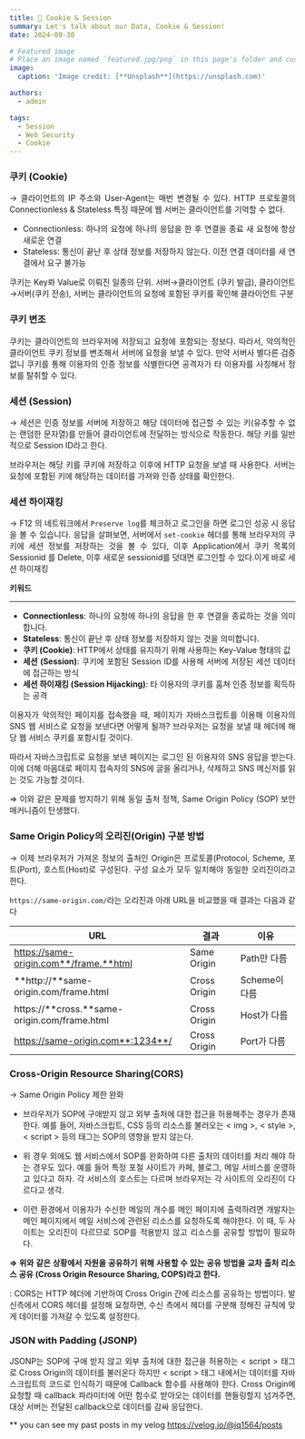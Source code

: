 ```yaml
---
title: 🍪 Cookie & Session
summary: Let's talk about our Data, Cookie & Session!
date: 2024-09-30

# Featured image
# Place an image named `featured.jpg/png` in this page's folder and customize its options here.
image:
  caption: 'Image credit: [**Unsplash**](https://unsplash.com)'

authors:
  - admin

tags:
  - Session
  - Web Security
  - Cookie
---
```

<style>
    body {
        text-align: justify; /* 양쪽 정렬 */
    }
</style>

### 쿠키 (Cookie)

→ 클라이언트의 IP 주소와 User-Agent는 매번 변경될 수 있다. HTTP 프로토콜의  Connectionless & Stateless 특징 때문에 웹 서버는 클라이언트를 기억할 수 없다.

- Connectionless: 하나의 요청에 하나의 응답을 한 후 연결을 종료 새 요청에 항상 새로운 연결
- Stateless: 통신이 끝난 후 상태 정보를 저장하지 않는다. 이전 연결 데이터를 새 연결에서 요구 불가능

쿠키는 Key롸 Value로 이뤄진 일종의 단위. 서버→클라이언트 (쿠키 발급), 클라이언트→서버(쿠키 전송), 서버는 클라이언트의 요청에 포함된 쿠키를 확인해 클라이언트 구분


### 쿠키 변조

쿠키는 클라이언트의 브라우저에 저장되고 요청에 포함되는 정보다. 따라서, 악의적인 클라이언트 쿠키 정보를 변조해서 서버에 요청을 보낼 수 있다. 만약 서버사 별다른 검증 없니 쿠키를 통해 이용자의 인증 정보를 식별한다면 공격자가 타 이용자를 사칭해서 정보를 탈취할 수 있다.


### 세션 (Session)

→ 세션은 인증 정보를 서버에 저장하고 해당 데이터에 접근할 수 있는 키(유추할 수 없는 랜덤한 문자열)를 만들어 클라이언트에 전달하는 방식으로 작동한다. 해당 키를 일반적으로 Session ID라고 한다.

브라우저는 해당 키를 쿠키에 저장하고 이후에 HTTP 요청을 보낼 때 사용한다. 서버는 요청에 포함된 키에 해당하는 데이터를 가져와 인증 상태를 확인한다.

### 세션 하이재킹

→ F12 의 네트워크에서 `Preserve log`를 체크하고 로그인을 하면 로그인 성공 시 응답을 볼 수 있습니다. 응답을 살펴보면, 서버에서 `set-cookie` 헤더를 통해 브라우저의 쿠키에 세션 정보를 저장하는 것을 볼 수 있다, 이후 Application에서 쿠키 목록의 Sessionid 를 Delete, 이후 새로운 sessionid를 덧대면 로그인할 수 있다.이게 바로 세션 하이재킹

**키워드**

---

- **Connectionless**: 하나의 요청에 하나의 응답을 한 후 연결을 종료하는 것을 의미합니다.
- **Stateless**: 통신이 끝난 후 상태 정보를 저장하지 않는 것을 의미합니다.
- **쿠키 (Cookie)**: HTTP에서 상태를 유지하기 위해 사용하는 Key-Value 형태의 값
- **세션 (Session)**: 쿠키에 포함된 Session ID를 사용해 서버에 저장된 세션 데이터에 접근하는 방식
- **세션 하이재킹 (Session Hijacking)**: 타 이용자의 쿠키를 훔쳐 인증 정보를 획득하는 공격

이용자가 악의적인 페이지를 접속했을 때, 페이지가 자바스크립트를 이용해 이용자의 SNS 웹 서비스로 요청을 보낸다면 어떻게 될까? 브라우저는 요청을 보낼 때 헤더에 해당 웹 서비스 쿠키를 포함시킬 것이다.

따라서 자바스크립트로 요청을 보낸 페이지는 로그인 된 이용자의 SNS 응답을 받는다. 이에 더해 마음대로 페이지 접속자의 SNS에 글을 올리거나, 삭제하고 SNS 메신저를 읽는 것도 가능할 것이다.

⇒ 이와 같은 문제를 방지하기 위해 동일 출처 정책, Same Origin Policy (SOP) 보안 매커니즘이 탄생했다.

### Same Origin Policy의 오리진(Origin) 구분 방법

→ 이제 브라우저가 가져온 정보의 출처인 Origin은 프로토콜(Protocol, Scheme, 포트(Port), 호스트(Host)로 구성된다. 구성 요소가 모두 일치해야 동일한 오리진이라고 한다.

`https://same-origin.com/`라는 오리진과 아래 URL을 비교했을 때 결과는 다음과 같다

| **URL** | **결과** | **이유** |
| --- | --- | --- |
| https://same-origin.com**/frame.**html | Same Origin | Path만 다름 |
| **http://**same-origin.com/frame.html | Cross Origin | Scheme이 다름 |
| https://**cross.**same-origin.com/frame.html | Cross Origin | Host가 다름 |
| https://same-origin.com**:1234**/ | Cross Origin | Port가 다름 |

### Cross-Origin Resource Sharing(CORS)

→ Same Origin Policy 제한 완화

- 브라우저가 SOP에 구애받지 않고 외부 출처에 대한 접근을 허용해주는 경우가 존재한다. 예를 들어, 자바스크립트, CSS 등의 리소스를 불러오는 < img >, < style >, < script > 등의 태그는 SOP의 영향을 받지 않는다.

- 위 경우 외에도 웹 서비스에서 SOP를 완화하여 다른 출처의 데이터를 처리 해야 하는 경우도 있다. 예를 들어 특정 포철 사이트가 카페, 블로그, 메일 서비스를 운영하고 있다고 하자. 각 서비스의 호스트는 다르며 브라우저는 각 사이트의 오리진이 다르다고 생각.

- 이런 환경에서 이용자가 수신한 메일의 개수를 메인 페이지에 출력하려면 개발자는 메인 페이지에서 메일 서비스에 관련된 리소스를 요청하도록 해야한다. 이 때, 두 사이트는 오리진이 다르므로 SOP를 적용받지 않고 리소스를 공유할 방법이 필요하다.

**⇒ 위와 같은 상황에서 자원을 공유하기 위해 사용할 수 있는 공유 방법을 교차 출처 리소스 공유 (Cross Origin Resource Sharing, COPS)라고 한다.**

: CORS는 HTTP 헤더에 기반하여 Cross Origin 간에 리소스를 공유하는 방법이다. 발신측에서 CORS 헤더를 설정해 요청하면, 수신 측에서 헤더를 구분해 정해진 규칙에 맞게 데이터를 가져갈 수 있도록 설정한다.

### JSON with Padding (JSONP)

JSONP는 SOP에 구애 받지 않고 외부 출처에 대한 접근을 허용하는 < script > 태그로 Cross Origin의 데이터를 불러온다 하지만 < script > 태그 내에서는 데이터를 자바 스크립트의 코드로 인식하기 때문에 Callback 함수를 사용해야 한다. Cross Origin에 요청할 때 callback 파라미터에 어떤 함수로 받아오는 데이터를 핸들링할지 넘겨주면, 대상 서버는 전달된 callback으로 데이터를 감싸 응답한다.

** you can see my past posts in my velog https://velog.io/@iq1564/posts
